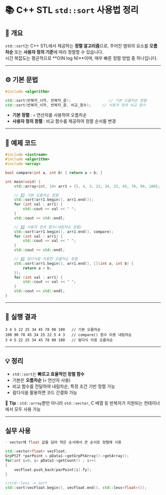 # 📚 C++ STL `std::sort` 사용법 정리

## 🧩 개요

`std::sort`는 C++ STL에서 제공하는 **정렬 알고리즘**으로, 주어진 범위의 요소를 **오름차순** 또는 **사용자 정의 기준**에 따라 정렬할 수 있습니다.  
시간 복잡도는 평균적으로 **O(N log N)**이며, 매우 빠른 정렬 방법 중 하나입니다.

---

## ⚙️ 기본 문법

```cpp
#include <algorithm>

std::sort(반복자_시작, 반복자_끝);                 // 기본 오름차순 정렬
std::sort(반복자_시작, 반복자_끝, 비교_함수);     // 사용자 정의 비교 함수
```

- **기본 정렬** : `<` 연산자를 사용하여 오름차순
- **사용자 정의 정렬** : 비교 함수를 제공하여 정렬 순서를 변경

---

## 📌 예제 코드

```cpp
#include <iostream>
#include <algorithm>
#include <array>

bool compare(int a, int b) { return a > b; }

int main(void) {
    std::array<int, 10> arr1 = {5, 4, 3, 22, 34, 25, 45, 78, 90, 100};

    // 1️⃣ 기본 오름차순 정렬
    std::sort(arr1.begin(), arr1.end());
    for (int val : arr1) {
        std::cout << val << " ";
    }
    std::cout << std::endl;

    // 2️⃣ 사용자 정의 함수(내림차순 정렬)
    std::sort(arr1.begin(), arr1.end(), compare);
    for (int val : arr1) {
        std::cout << val << " ";
    }
    std::cout << std::endl;

    // 3️⃣ 람다식을 이용한 오름차순 정렬
    std::sort(arr1.begin(), arr1.end(), [](int a, int b) {
        return a < b;
    });
    for (int val : arr1) {
        std::cout << val << " ";
    }
    std::cout << std::endl;
}
```

---

## 📝 실행 결과

```
3 4 5 22 25 34 45 78 90 100   // 기본 오름차순
100 90 78 45 34 25 22 5 4 3   // compare() 함수 이용 내림차순
3 4 5 22 25 34 45 78 90 100   // 람다식 이용 오름차순
```

---

## 💡 정리

- `std::sort`는 **빠르고 효율적인 정렬 함수**
- 기본은 **오름차순** (`<` 연산자 사용)
- 비교 함수를 전달하여 내림차순, 특정 조건 기반 정렬 가능
- 람다식을 활용하면 코드 간결화 가능


📌 **Tip** : `std::array`뿐만 아니라 `std::vector`, C 배열 등 반복자가 지원되는 컨테이너에서 모두 사용 가능

---

## 실무 사용
```cpp
- vector에 float 값을 담아 작은 순서에서 큰 순서로 정렬에 사용

std::vector<float> vecFloat;
GrpPt2f *parPoint = pData1->getGrpPtArray()->getArray();
for(int i=0; i< pData1->getCount() ; i++)
{
    vecFloat.push_back(parPoint[i].fy);
}

//std::less -> sort
std::sort(vecFloat.begin(), vecFloat.end(), std::less<float>());
```


